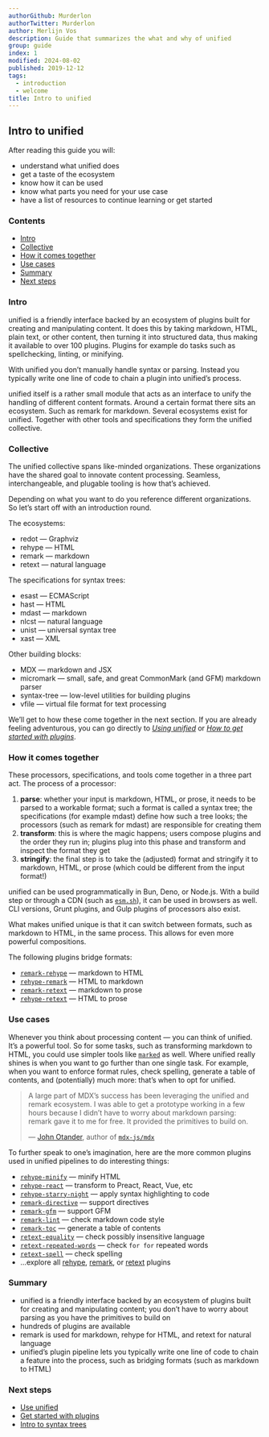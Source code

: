 ```yaml
---
authorGithub: Murderlon
authorTwitter: Murderlon
author: Merlijn Vos
description: Guide that summarizes the what and why of unified
group: guide
index: 1
modified: 2024-08-02
published: 2019-12-12
tags:
  - introduction
  - welcome
title: Intro to unified
---
```


## Intro to unified

After reading this guide you will:

* understand what unified does
* get a taste of the ecosystem
* know how it can be used
* know what parts you need for your use case
* have a list of resources to continue learning or get started

### Contents

* [Intro](#intro)
* [Collective](#collective)
* [How it comes together](#how-it-comes-together)
* [Use cases](#use-cases)
* [Summary](#summary)
* [Next steps](#next-steps)

### Intro

unified is a friendly interface backed by an ecosystem of plugins built for
creating and manipulating content.
It does this by taking markdown, HTML, plain text, or other content,
then turning it into structured data,
thus making it available to over 100 plugins.
Plugins for example do tasks such as spellchecking, linting, or minifying.

With unified you don’t manually handle syntax or parsing.
Instead you typically write one line of code to chain a plugin into unified’s
process.

unified itself is a rather small module that acts as an interface to unify the
handling of different content formats.
Around a certain format there sits an ecosystem.
Such as remark for markdown.
Several ecosystems exist for unified.
Together with other tools and specifications they form the unified collective.

### Collective

The unified collective spans like-minded organizations.
These organizations have the shared goal to innovate content processing.
Seamless, interchangeable, and plugable tooling is how that’s achieved.

Depending on what you want to do you reference different organizations.
So let’s start off with an introduction round.

The ecosystems:

* redot — Graphviz
* rehype — HTML
* remark — markdown
* retext — natural language

The specifications for syntax trees:

* esast — ECMAScript
* hast — HTML
* mdast — markdown
* nlcst — natural language
* unist — universal syntax tree
* xast — XML

Other building blocks:

* MDX — markdown and JSX
* micromark — small, safe, and great CommonMark (and GFM) markdown parser
* syntax-tree — low-level utilities for building plugins
* vfile — virtual file format for text processing

We’ll get to how these come together in the next section.
If you are already feeling adventurous,
you can go directly to
*[Using unified][using-unified]* or
*[How to get started with plugins][using-plugins]*.

### How it comes together

These processors, specifications, and tools come together in a three part act.
The process of a processor:

1. **parse**:
   whether your input is markdown, HTML, or prose,
   it needs to be parsed to a workable format;
   such a format is called a syntax tree;
   the specifications (for example mdast) define how such a tree looks;
   the processors (such as remark for mdast) are responsible for creating them
2. **transform**:
   this is where the magic happens;
   users compose plugins and the order they run in;
   plugins plug into this phase and transform and inspect the format they get
3. **stringify**:
   the final step is to take the (adjusted) format and stringify it to
   markdown, HTML, or prose (which could be different from the input format!)

unified can be used programmatically in Bun, Deno, or Node.js.
With a build step or through a CDN (such as [`esm.sh`][esm-sh]),
it can be used in browsers as well.
CLI versions, Grunt plugins, and Gulp plugins of processors also exist.

What makes unified unique is that it can switch between formats,
such as markdown to HTML,
in the same process.
This allows for even more powerful compositions.

The following plugins bridge formats:

* [`remark-rehype`][remark-rehype] — markdown to HTML
* [`rehype-remark`][rehype-remark] — HTML to markdown
* [`remark-retext`][remark-retext] — markdown to prose
* [`rehype-retext`][rehype-retext] — HTML to prose

### Use cases

Whenever you think about processing content — you can think of unified.
It’s a powerful tool.
So for some tasks,
such as transforming markdown to HTML,
you could use simpler tools like [`marked`][marked] as well.
Where unified really shines is when you want to go further than one single task.
For example, when you want to enforce format rules,
check spelling,
generate a table of contents,
and (potentially) much more:
that’s when to opt for unified.

> A large part of MDX’s success has been leveraging the unified and remark
> ecosystem.
> I was able to get a prototype working in a few hours because I didn’t have to
> worry about markdown parsing: remark gave it to me for free.
> It provided the primitives to build on.
>
> — [John Otander][john], author of [`mdx-js/mdx`][mdx]

To further speak to one’s imagination,
here are the more common plugins used in unified pipelines to do interesting
things:

* [`rehype-minify`][rehype-minify]
  — minify HTML
* [`rehype-react`][rehype-react]
  — transform to Preact, React, Vue, etc
* [`rehype-starry-night`][rehype-starry-night]
  — apply syntax highlighting to code
* [`remark-directive`][remark-directive]
  — support directives
* [`remark-gfm`][remark-gfm]
  — support GFM
* [`remark-lint`][remark-lint]
  — check markdown code style
* [`remark-toc`][remark-toc]
  — generate a table of contents
* [`retext-equality`][retext-equality]
  — check possibly insensitive language
* [`retext-repeated-words`][retext-repeated-words]
  — check `for for` repeated words
* [`retext-spell`][retext-spell]
  — check spelling
* …explore all [rehype][all-rehype-plugins],
  [remark][all-remark-plugins],
  or [retext][all-retext-plugins] plugins

### Summary

* unified is a friendly interface backed by an ecosystem of plugins built for
  creating and manipulating content;
  you don’t have to worry about parsing as you have the primitives to build
  on
* hundreds of plugins are available
* remark is used for markdown, rehype for HTML, and retext for natural
  language
* unified’s plugin pipeline lets you typically write one line of code to chain
  a feature into the process,
  such as bridging formats
  (such as markdown to HTML)

### Next steps

* [Use unified][using-unified]
* [Get started with plugins][using-plugins]
* [Intro to syntax trees][intro-to-syntax-trees]

<!--Definitions-->

[all-rehype-plugins]: https://github.com/topics/rehype-plugin

[all-remark-plugins]: https://github.com/topics/remark-plugin

[all-retext-plugins]: https://github.com/topics/retext-plugin

[esm-sh]: https://esm.sh

[john]: https://github.com/johno

[marked]: https://github.com/markedjs/marked

[mdx]: https://github.com/mdx-js/mdx

[rehype-minify]: https://github.com/rehypejs/rehype-minify

[rehype-react]: https://github.com/rehypejs/rehype-react

[rehype-remark]: https://github.com/rehypejs/rehype-remark

[rehype-retext]: https://github.com/rehypejs/rehype-retext

[rehype-starry-night]: https://github.com/rehypejs/rehype-starry-night

[remark-gfm]: https://github.com/remarkjs/remark-gfm

[remark-lint]: https://github.com/remarkjs/remark-lint

[remark-rehype]: https://github.com/remarkjs/remark-rehype

[remark-retext]: https://github.com/remarkjs/remark-retext

[retext-spell]: https://github.com/retextjs/retext-spell

[remark-toc]: https://github.com/remarkjs/remark-toc

[remark-directive]: https://github.com/remarkjs/remark-directive

[retext-equality]: https://github.com/retextjs/retext-equality

[retext-repeated-words]: https://github.com/retextjs/retext-repeated-words

[using-unified]: /learn/guide/using-unified/

[using-plugins]: /learn/guide/using-plugins/

[intro-to-syntax-trees]: /learn/guide/introduction-to-syntax-trees/
